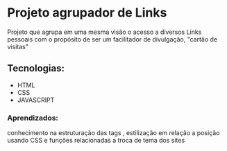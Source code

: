 <h1>Projeto agrupador de Links</h1>

<p>Projeto que agrupa em uma mesma visão o acesso a diversos Links pessoais com o propósito de ser um facilitador de divulgação, "cartão de visitas"</p>

<h2>Tecnologias: </h2>
<ul>
    <li>HTML</li>
    <li>CSS</li>
    <li>JAVASCRIPT</li>
</ul>

<h3>Aprendizados:</h3>
<p>conhecimento na estruturação das tags , estilização em relação a posição usando CSS e funções relacionadas a troca de tema dos sites</p>